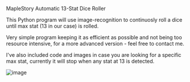 MapleStory Automatic 13-Stat Dice Roller

This Python program will use image-recognition to continuosly roll a dice until max stat (13 in our case) is rolled.

Very simple program keeping it as efficient as possible and not being too resource intensive, for a more advanced version - feel free to contact me.

I've also included code and images in case you are looking for a specific max stat, currently it will stop when any stat at 13 is detected.

![image](https://github.com/user-attachments/assets/368dca7e-9d84-4651-8e14-cccd6265ce79)
